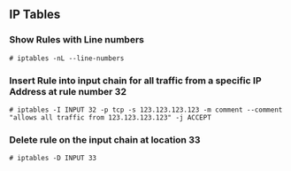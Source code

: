 ## IP Tables
### Show Rules with Line numbers
` # iptables -nL --line-numbers `

### Insert Rule into input chain for all traffic from a specific IP Address at rule number 32
` # iptables -I INPUT 32 -p tcp -s 123.123.123.123 -m comment --comment "allows all traffic from 123.123.123.123" -j ACCEPT `

### Delete rule on the input chain at location 33
` # iptables -D INPUT 33 `
